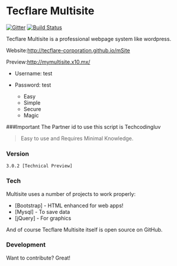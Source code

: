 # Tecflare Multisite

[![Gitter](https://badges.gitter.im/Join%20Chat.svg)](https://gitter.im/Tecflare-Corporation/mSite?utm_source=badge&utm_medium=badge&utm_campaign=pr-badge)
[![Build Status](https://travis-ci.org/Tecflare-Corporation/mSite.svg?branch=master)](https://travis-ci.org/Tecflare-Corporation/mSite)

Tecflare Multisite is a professional webpage system like wordpress.

Website:http://tecflare-corporation.github.io/mSite

Preview:http://mymultisite.x10.mx/

- Username: test
- Password: test

  - Easy
  - Simple
  - Secure
  - Magic

###Important
The Partner id to use this script is Techcodingluv

>Easy to use and Requires Minimal Knowledge.


### Version
```
3.0.2 [Technical Preview]
```

### Tech

Multisite uses a number of projects to work properly:

* [Bootstrap] - HTML enhanced for web apps!
* [Mysql] - To save data
* [jQuery] - For graphics

And of course Tecflare Multisite itself is open source on GitHub.

### Development

Want to contribute? Great!






